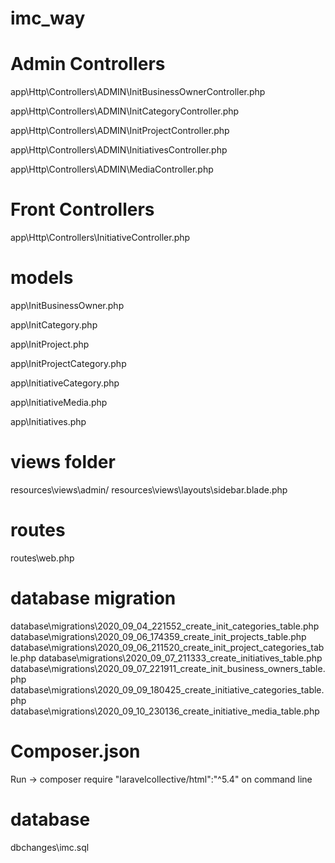 # imc_way

# Admin Controllers
app\Http\Controllers\ADMIN\InitBusinessOwnerController.php

app\Http\Controllers\ADMIN\InitCategoryController.php

app\Http\Controllers\ADMIN\InitProjectController.php

app\Http\Controllers\ADMIN\InitiativesController.php

app\Http\Controllers\ADMIN\MediaController.php

# Front Controllers
app\Http\Controllers\InitiativeController.php


# models
app\InitBusinessOwner.php

app\InitCategory.php

app\InitProject.php

app\InitProjectCategory.php


app\InitiativeCategory.php

app\InitiativeMedia.php

app\Initiatives.php

# views folder
resources\views\admin/
resources\views\layouts\sidebar.blade.php

# routes
routes\web.php


# database migration
database\migrations\2020_09_04_221552_create_init_categories_table.php
database\migrations\2020_09_06_174359_create_init_projects_table.php
database\migrations\2020_09_06_211520_create_init_project_categories_table.php
database\migrations\2020_09_07_211333_create_initiatives_table.php
database\migrations\2020_09_07_221911_create_init_business_owners_table.php
database\migrations\2020_09_09_180425_create_initiative_categories_table.php
database\migrations\2020_09_10_230136_create_initiative_media_table.php

# Composer.json  
 Run ->  composer require "laravelcollective/html":"^5.4" on command line

# database 
dbchanges\imc.sql
